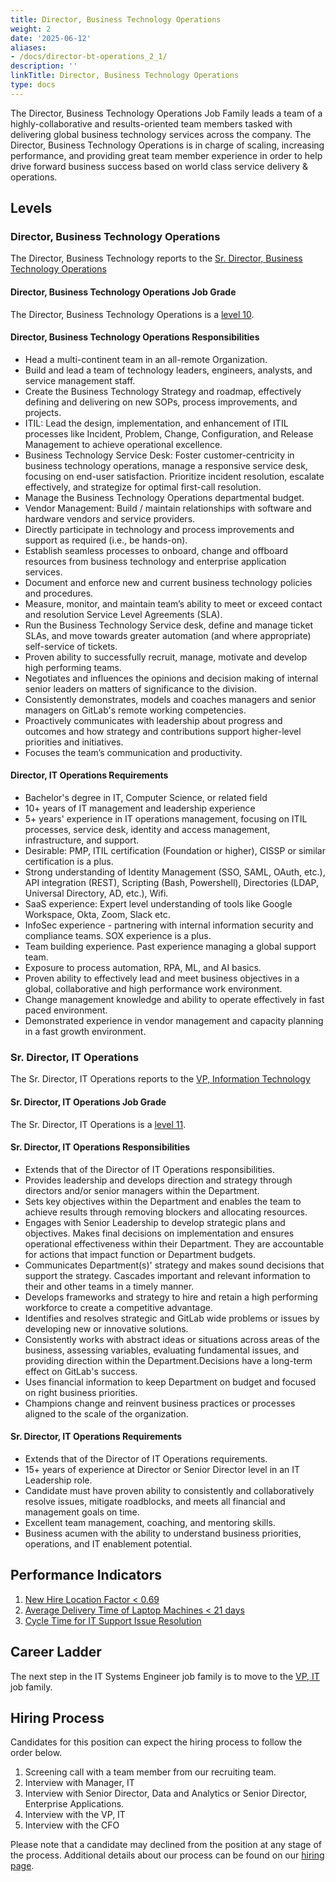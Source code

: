 ```yaml
---
title: Director, Business Technology Operations
weight: 2
date: '2025-06-12'
aliases:
- /docs/director-bt-operations_2_1/
description: ''
linkTitle: Director, Business Technology Operations
type: docs
---
```


The Director, Business Technology Operations Job Family leads a team of a highly-collaborative and results-oriented team members tasked with delivering global business technology services across the company. The Director, Business Technology Operations is in charge of scaling, increasing performance, and providing great team member experience in order to help drive forward business success based on world class service delivery & operations.

## Levels

### Director, Business Technology Operations

The Director, Business Technology reports to the [Sr. Director, Business Technology Operations](/job-families/finance/director-bt-operations/#sr-director-bt-operations)

#### Director, Business Technology Operations Job Grade

The Director, Business Technology Operations is a [level 10](/handbook/total-rewards/compensation/compensation-calculator/#gitlab-job-grades).

#### Director, Business Technology Operations Responsibilities

- Head a multi-continent team in an all-remote Organization.
- Build and lead a team of  technology leaders, engineers, analysts, and service management staff.
- Create the Business Technology Strategy and roadmap, effectively defining and delivering on new SOPs, process improvements, and projects.
- ITIL: Lead the design, implementation, and enhancement of ITIL processes like Incident, Problem, Change, Configuration, and Release Management to achieve operational excellence.
- Business Technology Service Desk: Foster customer-centricity in business technology operations, manage a responsive service desk, focusing on end-user satisfaction. Prioritize incident resolution, escalate effectively, and strategize for optimal first-call resolution.
- Manage the Business Technology Operations departmental budget.
- Vendor Management: Build / maintain relationships with software and hardware vendors and service providers.
- Directly participate in technology and process improvements and support as required (i.e., be hands-on).
- Establish seamless processes to onboard, change and offboard resources from business technology and enterprise application services.
- Document and enforce new and current business technology policies and procedures.
- Measure, monitor, and maintain team’s ability to meet or exceed contact and resolution Service Level Agreements (SLA).
- Run the Business Technology Service desk, define and manage ticket SLAs, and move towards greater automation (and where appropriate) self-service of tickets.
- Proven ability to successfully recruit, manage, motivate and develop high performing teams.
- Negotiates and influences the opinions and decision making of internal senior leaders on matters of significance to the division.
- Consistently demonstrates, models and coaches managers and senior managers on GitLab's remote working competencies.
- Proactively communicates with leadership about progress and outcomes and how strategy and contributions support higher-level priorities and initiatives.
- Focuses the team’s communication and productivity.

#### Director, IT Operations Requirements

- Bachelor's degree in IT, Computer Science, or related field
- 10+ years of IT management and leadership experience
- 5+ years' experience in IT operations management, focusing on ITIL processes, service desk, identity and access management, infrastructure, and support.
- Desirable: PMP, ITIL certification (Foundation or higher), CISSP or similar certification is a plus.
- Strong understanding of Identity Management (SSO, SAML, OAuth, etc.), API integration (REST), Scripting (Bash, Powershell), Directories (LDAP, Universal Directory, AD, etc.), Wifi.
- SaaS experience: Expert level understanding of tools like Google Workspace, Okta, Zoom, Slack etc.
- InfoSec experience - partnering with internal information security and compliance teams. SOX experience is a plus.
- Team building experience. Past experience managing a global support team.
- Exposure to process automation, RPA, ML, and AI basics.
- Proven ability to effectively lead and meet business objectives in a global, collaborative and high performance work environment.
- Change management knowledge and ability to operate effectively in fast paced environment.
- Demonstrated experience in vendor management and capacity planning in a fast growth environment.

### Sr. Director, IT Operations

The Sr. Director, IT Operations reports to the [VP, Information Technology](/job-families/finance/vp-information-technology/)

#### Sr. Director, IT Operations Job Grade

The Sr. Director, IT Operations is a [level 11](/handbook/total-rewards/compensation/compensation-calculator/#gitlab-job-grades).

#### Sr. Director, IT Operations Responsibilities

- Extends that of the Director of IT Operations responsibilities.
- Provides leadership and develops direction and strategy through directors and/or senior managers within the Department.
- Sets key objectives within the Department and enables the team to achieve results through removing blockers and allocating resources.
- Engages with Senior Leadership to develop strategic plans and objectives. Makes final decisions on implementation and ensures operational effectiveness within their Department. They are accountable for actions that impact function or Department budgets.
- Communicates Department(s)' strategy and makes sound decisions that support the strategy. Cascades important and relevant information to their and other teams in a timely manner.
- Develops frameworks and strategy to hire and retain a high performing workforce to create a competitive advantage.
- Identifies and resolves strategic and GitLab wide problems or issues by developing new or innovative solutions.
- Consistently works with abstract ideas or situations across areas of the business, assessing variables, evaluating fundamental issues, and providing direction within the Department.Decisions have a long-term effect on GitLab's success.
- Uses financial information to keep Department on budget and focused on right business priorities.
- Champions change and reinvent business practices or processes aligned to the scale of the organization.

#### Sr. Director, IT Operations Requirements

- Extends that of the Director of IT Operations requirements.
- 15+ years of experience at Director or Senior Director level in an IT Leadership role.
- Candidate must have proven ability to consistently and collaboratively resolve issues, mitigate roadblocks, and meets all financial and management goals on time.
- Excellent team management, coaching, and mentoring skills.
- Business acumen with the ability to understand business priorities, operations, and IT enablement potential.

## Performance Indicators

1. [New Hire Location Factor < 0.69](https://internal.gitlab.com/handbook/it/it-performance-indicators/#new-hire-location-factor--069)
1. [Average Delivery Time of Laptop Machines < 21 days](https://internal.gitlab.com/handbook/it/it-performance-indicators/#average-delivery-time-of-laptop-machines--21-days)
1. [Cycle Time for IT Support Issue Resolution](https://internal.gitlab.com/handbook/it/it-performance-indicators/#cycle-time-for-it-support-issue-resolution)

## Career Ladder

The next step in the IT Systems Engineer job family is to move to the [VP, IT](/job-families/finance/vp-information-technology/) job family.

## Hiring Process

Candidates for this position can expect the hiring process to follow the order below.

1. Screening call with a team member from our recruiting team.
1. Interview with Manager, IT
1. Interview with Senior Director, Data and Analytics or Senior Director, Enterprise Applications.
1. Interview with the VP, IT
1. Interview with the CFO

Please note that a candidate may declined from the position at any stage of the process.
Additional details about our process can be found on our [hiring page](/handbook/hiring/).
